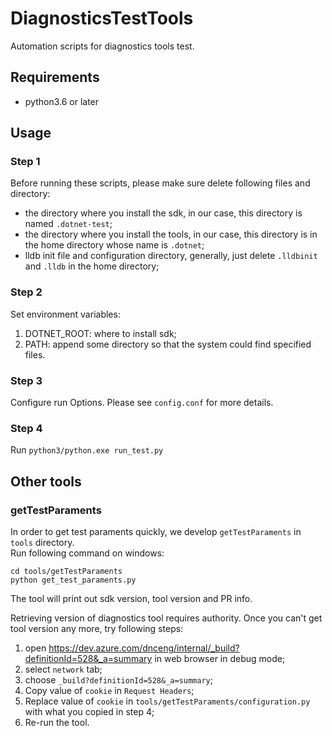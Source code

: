 # DiagnosticsTestTools
Automation scripts for diagnostics tools test.

## Requirements
* python3.6 or later

## Usage
### Step 1
Before running these scripts, please make sure delete following files and directory:
* the directory where you install the sdk, in our case, this directory is named `.dotnet-test`;
* the directory where you install the tools, in our case, this directory is in the home directory whose name is `.dotnet`;
* lldb init file and configuration directory, generally, just delete `.lldbinit` and `.lldb` in the home directory;
### Step 2
Set environment variables:
1. DOTNET_ROOT: where to install sdk;
2. PATH: append some directory so that the system could find specified files.  
### Step 3
Configure run Options. Please see `config.conf` for more details.
### Step 4
Run `python3/python.exe run_test.py`

## Other tools
### getTestParaments
In order to get test paraments quickly, we develop `getTestParaments` in `tools` directory.  
Run following command on windows:
```
cd tools/getTestParaments
python get_test_paraments.py
```
The tool will print out sdk version, tool version and PR info.  

Retrieving version of diagnostics tool requires authority. Once you can't get tool version any more, try following steps:
1. open https://dev.azure.com/dnceng/internal/_build?definitionId=528&_a=summary in web browser in debug mode;
2. select `network` tab;
3. choose `_build?definitionId=528&_a=summary`;
4. Copy value of `cookie` in `Request Headers`;
5. Replace value of `cookie` in `tools/getTestParaments/configuration.py` with what you copied in step 4;
6. Re-run the tool.

